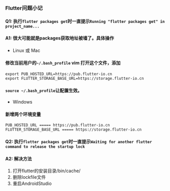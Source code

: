 ### Flutter问题小记

#### Q1: 执行`flutter packages get`时一直提示`Running "flutter packages get" in project_name...`
#### A1: 很大可能就是packages获取地址被墙了。具体操作
- Linux 或 Mac

#### 修改当前用户的`~/.bash_profile` vim 打开这个文件，添加

```
export PUB_HOSTED_URL=https://pub.flutter-io.cn
export FLUTTER_STORAGE_BASE_URL=https://storage.flutter-io.cn
```
#### `source ~/.bash_profile`让配置生效。
-  Windows

#### 新增两个环境变量

```
PUB_HOSTED_URL ===== https://pub.flutter-io.cn
FLUTTER_STORAGE_BASE_URL ===== https://storage.flutter-io.cn
```
#### Q2: 执行`flutter packages get`时一直提示`Waiting for another flutter command to release the startup lock`
#### A2: 解决方法
1. 打开flutter的安装目录/bin/cache/
2. 删除lockfile文件 
3. 重启AndroidStudio
